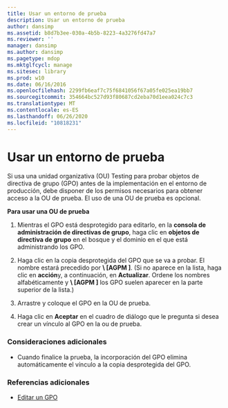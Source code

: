 ```yaml
---
title: Usar un entorno de prueba
description: Usar un entorno de prueba
author: dansimp
ms.assetid: b8d7b3ee-030a-4b5b-8223-4a3276fd47a7
ms.reviewer: ''
manager: dansimp
ms.author: dansimp
ms.pagetype: mdop
ms.mktglfcycl: manage
ms.sitesec: library
ms.prod: w10
ms.date: 06/16/2016
ms.openlocfilehash: 2299fb6eaf7c75f6841056f67a05fe025ea19bb7
ms.sourcegitcommit: 354664bc527d93f80687cd2eba70d1eea024c7c3
ms.translationtype: MT
ms.contentlocale: es-ES
ms.lasthandoff: 06/26/2020
ms.locfileid: "10818231"
---
```

# Usar un entorno de prueba


Si usa una unidad organizativa (OU) Testing para probar objetos de directiva de grupo (GPO) antes de la implementación en el entorno de producción, debe disponer de los permisos necesarios para obtener acceso a la OU de prueba. El uso de una OU de prueba es opcional.

**Para usar una OU de prueba**

1.  Mientras el GPO está desprotegido para editarlo, en la **consola de administración de directivas de grupo**, haga clic en **objetos de directiva de grupo** en el bosque y el dominio en el que está administrando los GPO.

2.  Haga clic en la copia desprotegida del GPO que se va a probar. El nombre estará precedido por **\ [AGPM \]**. (Si no aparece en la lista, haga clic en **acción**y, a continuación, en **Actualizar**. Ordene los nombres alfabéticamente y **\ [AGPM \]** los GPO suelen aparecer en la parte superior de la lista.)

3.  Arrastre y coloque el GPO en la OU de prueba.

4.  Haga clic en **Aceptar** en el cuadro de diálogo que le pregunta si desea crear un vínculo al GPO en la ou de prueba.

### Consideraciones adicionales

-   Cuando finalice la prueba, la incorporación del GPO elimina automáticamente el vínculo a la copia desprotegida del GPO.

### Referencias adicionales

-   [Editar un GPO](editing-a-gpo.md)

 

 





